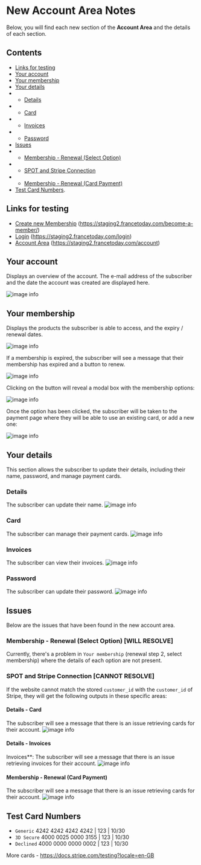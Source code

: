 # New Account Area Notes
Below, you will find each new section of the **Account Area** and the details of each section.

## Contents
- [Links for testing](#links-for-testing)
- [Your account](#your-account)
- [Your membership](#your-membership)
- [Your details](#your-details)
- - [Details](#details)
- - [Card](#card)
- - [Invoices](#invoices)
- - [Password](#password)
- [Issues](#issues)
- - [Membership - Renewal (Select Option)](#membership---renewal-select-option-will-resolve)
- - [SPOT and Stripe Connection](#spot-and-stripe-connection-cannot-resolve)
- - [Membership - Renewal (Card Payment)](#membership---renewal-card-payment)
- [Test Card Numbers](#test-card-numbers).

## Links for testing
- [Create new Membership](https://staging2.francetoday.com/become-a-member/) (https://staging2.francetoday.com/become-a-member/)
- [Login](https://staging2.francetoday.com/login) (https://staging2.francetoday.com/login)
- [Account Area](https://staging2.francetoday.com/account) (https://staging2.francetoday.com/account)

## Your account
Displays an overview of the account. The e-mail address of the subscriber and the date the account was created are displayed here.

![image info](https://staging2.francetoday.com/test-img/account.png)

## Your membership
Displays the products the subscriber is able to access, and the expiry / renewal dates. 

![image info](https://staging2.francetoday.com/test-img/membership.png)

If a membership is expired, the subscriber will see a message that their membership has expired and a button to renew.

![image info](https://staging2.francetoday.com/test-img/membership2.png)

Clicking on the button will reveal a modal box with the membership options:

![image info](https://staging2.francetoday.com/test-img/membership3.png)

Once the option has been clicked, the subscriber will be taken to the payment page where they will be able to use an existing card, or add a new one:

![image info](https://staging2.francetoday.com/test-img/membership5.png)

## Your details
This section allows the subscriber to update their details, including their name, password, and manage payment cards.

### Details 
The subscriber can update their name. ![image info](https://staging2.francetoday.com/test-img/details1.png)
### Card
The subscriber can manage their payment cards. ![image info](https://staging2.francetoday.com/test-img/details2.png)
### Invoices
The subscriber can view their invoices. ![image info](https://staging2.francetoday.com/test-img/details3.png)
### Password
The subscriber can update their password. ![image info](https://staging2.francetoday.com/test-img/details4.png)

## Issues
Below are the issues that have been found in the new account area.

### Membership - Renewal (Select Option) [WILL RESOLVE]
Currently, there's a problem in `Your membership` (renewal step 2, select membership) where the details of each option are not present.

### SPOT and Stripe Connection [CANNOT RESOLVE]
If the website cannot match the stored `customer_id` with the `customer_id` of Stripe, they will get the following outputs in these specific areas:

#### Details - Card 
The subscriber will see a message that there is an issue retrieving cards for their account. ![image info](https://staging2.francetoday.com/test-img/details5.png)
#### Details - Invoices 
Invoices**: The subscriber will see a message that there is an issue retrieving invoices for their account. ![image info](https://staging2.francetoday.com/test-img/details6.png)
#### Membership - Renewal (Card Payment)
The subscriber will see a message that there is an issue retrieving cards for their account. ![image info](https://staging2.francetoday.com/test-img/membership4.png)

## Test Card Numbers

- `Generic` 4242 4242 4242 4242 | 123 | 10/30
- `3D Secure` 4000 0025 0000 3155 | 123 | 10/30
- `Declined` 4000 0000 0000 0002 | 123  | 10/30

More cards - https://docs.stripe.com/testing?locale=en-GB
